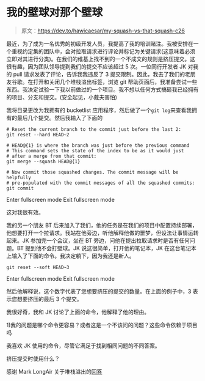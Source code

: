 # 我的壁球对那个壁球

> 原文：<https://dev.to/hawicaesar/my-squash-vs-that-squash-c26>

最近，为了成为一名优秀的初级开发人员，我提高了我的培训赌注。我被安排在一个重视约定集的团队中，会对拉取请求进行评论并标记为关键请求(这意味着必须立即对其进行分类)。在我们的维基上找不到的一个不成文的规则是挤压提交。这很有趣，因为团队领导提到我们的提交不应该超过 5 次。一位同行开发者 JK 对我的 pull 请求发表了评论，告诉我我违反了 3
提交限制。因此，我去了我们的老朋友谷歌。在打开和关闭几个堆栈溢出标签，浏览 git 帮助页面后，我准备尝试一些东西。我决定试验一下我以前做过的一个项目。我不想以任何方式搞砸我已经拥有的项目、分支和提交。(安全起见，小戴夫害怕)

我将目录更改为我拥有的 bucketlist 应用程序，然后做了一个`git log`来查看我拥有的最后几个提交。然后我输入了下面的

```
# Reset the current branch to the commit just before the last 2:
git reset --hard HEAD~2

# HEAD@{1} is where the branch was just before the previous command
# This command sets the state of the index to be as it would just
# after a merge from that commit:
git merge --squash HEAD@{1}

# Now commit those squashed changes. The commit message will be helpfully
# pre-populated with the commit messages of all the squashed commits:
git commit 
```

Enter fullscreen mode Exit fullscreen mode

这对我很有效。

我的另一个朋友 BT 后来加入了我们，他的任务是在我们的项目中配置持续部署，他想要打开一个拉请求。我站在他旁边，听他解释他做的噩梦，但设法让事情运转起来。JK 参加完一个会议，坐在 BT 旁边，问他在提出拉取请求时是否有任何问题。BT 提到他不会打壁球。JK 说这很简单，打开他的笔记本，JK 在这台笔记本上输入了下面的命令。我决定躺下，因为我还是新人。

```
git reset --soft HEAD~3 
```

Enter fullscreen mode Exit fullscreen mode

然后他解释说，这个数字代表了您想要挤压的提交的数量。在上面的例子中，3 表示您想要挤压的最后 3 个提交。

我很好奇，我和 JK 讨论了上面的命令，他解释了他的理由。

1)我的问题是哪个命令更容易？或者这是一个不该问的问题？这些命令依赖于项目吗

我喜欢 JK 使用的命令，尽管它满足于找到相同问题的不同答案。

挤压提交时使用什么？

感谢 Mark LongAir 关于堆栈溢出的[回答](https://stackoverflow.com/a/5190323)